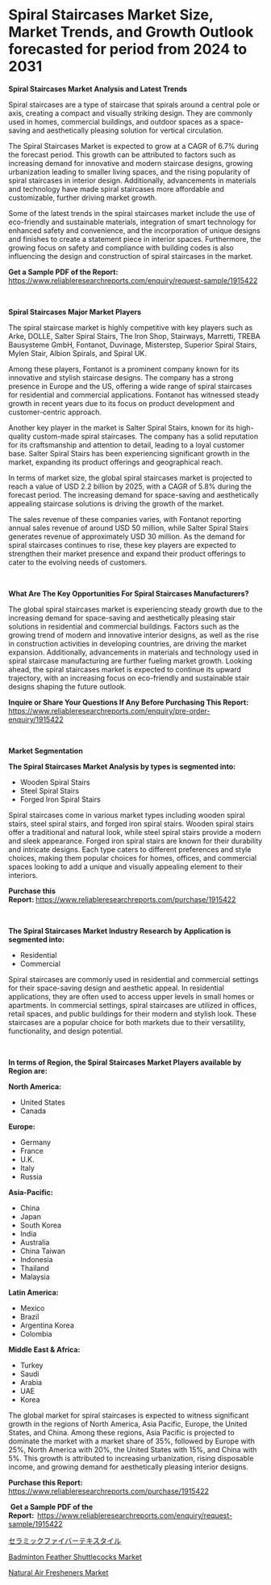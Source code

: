 <p><h1>Spiral Staircases Market Size, Market Trends, and Growth Outlook forecasted for period from 2024 to 2031</h1></p><p><strong>Spiral Staircases Market Analysis and Latest Trends</strong></p>
<p><p>Spiral staircases are a type of staircase that spirals around a central pole or axis, creating a compact and visually striking design. They are commonly used in homes, commercial buildings, and outdoor spaces as a space-saving and aesthetically pleasing solution for vertical circulation.</p><p>The Spiral Staircases Market is expected to grow at a CAGR of 6.7% during the forecast period. This growth can be attributed to factors such as increasing demand for innovative and modern staircase designs, growing urbanization leading to smaller living spaces, and the rising popularity of spiral staircases in interior design. Additionally, advancements in materials and technology have made spiral staircases more affordable and customizable, further driving market growth.</p><p>Some of the latest trends in the spiral staircases market include the use of eco-friendly and sustainable materials, integration of smart technology for enhanced safety and convenience, and the incorporation of unique designs and finishes to create a statement piece in interior spaces. Furthermore, the growing focus on safety and compliance with building codes is also influencing the design and construction of spiral staircases in the market.</p></p>
<p><strong>Get a Sample PDF of the Report:&nbsp;</strong> <a href="https://www.reliableresearchreports.com/enquiry/request-sample/1915422">https://www.reliableresearchreports.com/enquiry/request-sample/1915422</a></p>
<p>&nbsp;</p>
<p><strong>Spiral Staircases Major Market Players</strong></p>
<p><p>The spiral staircase market is highly competitive with key players such as Arke, DOLLE, Salter Spiral Stairs, The Iron Shop, Stairways, Marretti, TREBA Bausysteme GmbH, Fontanot, Duvinage, Misterstep, Superior Spiral Stairs, Mylen Stair, Albion Spirals, and Spiral UK.</p><p>Among these players, Fontanot is a prominent company known for its innovative and stylish staircase designs. The company has a strong presence in Europe and the US, offering a wide range of spiral staircases for residential and commercial applications. Fontanot has witnessed steady growth in recent years due to its focus on product development and customer-centric approach.</p><p>Another key player in the market is Salter Spiral Stairs, known for its high-quality custom-made spiral staircases. The company has a solid reputation for its craftsmanship and attention to detail, leading to a loyal customer base. Salter Spiral Stairs has been experiencing significant growth in the market, expanding its product offerings and geographical reach.</p><p>In terms of market size, the global spiral staircases market is projected to reach a value of USD 2.2 billion by 2025, with a CAGR of 5.8% during the forecast period. The increasing demand for space-saving and aesthetically appealing staircase solutions is driving the growth of the market.</p><p>The sales revenue of these companies varies, with Fontanot reporting annual sales revenue of around USD 50 million, while Salter Spiral Stairs generates revenue of approximately USD 30 million. As the demand for spiral staircases continues to rise, these key players are expected to strengthen their market presence and expand their product offerings to cater to the evolving needs of customers.</p></p>
<p>&nbsp;</p>
<p><strong>What Are The Key Opportunities For Spiral Staircases Manufacturers?</strong></p>
<p><p>The global spiral staircases market is experiencing steady growth due to the increasing demand for space-saving and aesthetically pleasing stair solutions in residential and commercial buildings. Factors such as the growing trend of modern and innovative interior designs, as well as the rise in construction activities in developing countries, are driving the market expansion. Additionally, advancements in materials and technology used in spiral staircase manufacturing are further fueling market growth. Looking ahead, the spiral staircases market is expected to continue its upward trajectory, with an increasing focus on eco-friendly and sustainable stair designs shaping the future outlook.</p></p>
<p><strong>Inquire or Share Your Questions If Any Before Purchasing This Report:</strong> <a href="https://www.reliableresearchreports.com/enquiry/pre-order-enquiry/1915422">https://www.reliableresearchreports.com/enquiry/pre-order-enquiry/1915422</a></p>
<p>&nbsp;</p>
<p><strong>Market Segmentation</strong></p>
<p><strong>The Spiral Staircases Market Analysis by types is segmented into:</strong></p>
<p><ul><li>Wooden Spiral Stairs</li><li>Steel Spiral Stairs</li><li>Forged Iron Spiral Stairs</li></ul></p>
<p><p>Spiral staircases come in various market types including wooden spiral stairs, steel spiral stairs, and forged iron spiral stairs. Wooden spiral stairs offer a traditional and natural look, while steel spiral stairs provide a modern and sleek appearance. Forged iron spiral stairs are known for their durability and intricate designs. Each type caters to different preferences and style choices, making them popular choices for homes, offices, and commercial spaces looking to add a unique and visually appealing element to their interiors.</p></p>
<p><strong>Purchase this Report:&nbsp;</strong><a href="https://www.reliableresearchreports.com/purchase/1915422">https://www.reliableresearchreports.com/purchase/1915422</a></p>
<p>&nbsp;</p>
<p><strong>The Spiral Staircases Market Industry Research by Application is segmented into:</strong></p>
<p><ul><li>Residential</li><li>Commercial</li></ul></p>
<p><p>Spiral staircases are commonly used in residential and commercial settings for their space-saving design and aesthetic appeal. In residential applications, they are often used to access upper levels in small homes or apartments. In commercial settings, spiral staircases are utilized in offices, retail spaces, and public buildings for their modern and stylish look. These staircases are a popular choice for both markets due to their versatility, functionality, and design potential.</p></p>
<p>&nbsp;</p>
<p><strong>In terms of Region, the Spiral Staircases Market Players available by Region are:</strong></p>
<p>
    <p> <strong> North America: </strong>
        <ul>
            <li>United States</li>
            <li>Canada</li>
        </ul>
        </p> 
    <p> <strong> Europe: </strong>
        <ul>
            <li>Germany</li>
            <li>France</li>
            <li>U.K.</li>
            <li>Italy</li>
            <li>Russia</li>
        </ul>
        </p> 
    <p> <strong> Asia-Pacific: </strong>
        <ul>
            <li>China</li>
            <li>Japan</li>
            <li>South Korea</li>
            <li>India</li>
            <li>Australia</li>
            <li>China Taiwan</li>
            <li>Indonesia</li>
            <li>Thailand</li>
            <li>Malaysia</li>
        </ul>
        </p> 
    <p> <strong> Latin America: </strong>
        <ul>
            <li>Mexico</li>
            <li>Brazil</li>
            <li>Argentina Korea</li>
            <li>Colombia</li>
        </ul>
        </p> 
    <p> <strong> Middle East & Africa: </strong>
        <ul>
            <li>Turkey</li>
            <li>Saudi</li>
            <li>Arabia</li>
            <li>UAE</li>
            <li>Korea</li>
        </ul>
    </p>
    </p>
<p><p>The global market for spiral staircases is expected to witness significant growth in the regions of North America, Asia Pacific, Europe, the United States, and China. Among these regions, Asia Pacific is projected to dominate the market with a market share of 35%, followed by Europe with 25%, North America with 20%, the United States with 15%, and China with 5%. This growth is attributed to increasing urbanization, rising disposable income, and growing demand for aesthetically pleasing interior designs.</p></p>
<p><strong>Purchase this Report: </strong><a href="https://www.reliableresearchreports.com/purchase/1915422">https://www.reliableresearchreports.com/purchase/1915422</a></p>
<p>&nbsp;<strong>Get a Sample PDF of the Report:&nbsp;&nbsp;</strong><a href="https://www.reliableresearchreports.com/enquiry/request-sample/1915422">https://www.reliableresearchreports.com/enquiry/request-sample/1915422</a></p>
<p><strong></strong></p>
<p><p><a href="https://medium.com/@pedrogers56456/%E3%82%BB%E3%83%A9%E3%83%9F%E3%83%83%E3%82%AF%E3%83%95%E3%82%A1%E3%82%A4%E3%83%90%E3%83%BC%E3%83%86%E3%82%AD%E3%82%B9%E3%82%BF%E3%82%A4%E3%83%AB%E5%B8%82%E5%A0%B4%E3%81%AE%E3%83%88%E3%83%AC%E3%83%B3%E3%83%89%E3%81%A8%E5%B8%82%E5%A0%B4%E5%88%86%E6%9E%90%E3%81%AF-2024%E5%B9%B4%E3%81%8B%E3%82%892031%E5%B9%B4%E3%81%AE%E6%9C%9F%E9%96%93%E3%81%AB%E4%BA%88%E6%B8%AC%E3%81%95%E3%82%8C%E3%81%A6%E3%81%84%E3%81%BE%E3%81%99-2ae1acd9e090">セラミックファイバーテキスタイル</a></p><p><a href="https://github.com/peachesmcdowel1/Market-Research-Report-List-1/blob/main/badminton-feather-shuttlecocks-market.md">Badminton Feather Shuttlecocks Market</a></p><p><a href="https://github.com/redneck06/Market-Research-Report-List-2/blob/main/natural-air-fresheners-market.md">Natural Air Fresheners Market</a></p></p>